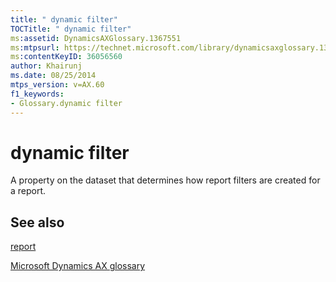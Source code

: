 ```yaml
---
title: " dynamic filter"
TOCTitle: " dynamic filter"
ms:assetid: DynamicsAXGlossary.1367551
ms:mtpsurl: https://technet.microsoft.com/library/dynamicsaxglossary.1367551(v=AX.60)
ms:contentKeyID: 36056560
author: Khairunj
ms.date: 08/25/2014
mtps_version: v=AX.60
f1_keywords:
- Glossary.dynamic filter
---
```


# dynamic filter

A property on the dataset that determines how report filters are created for a report.

## See also

[report](report.md)

[Microsoft Dynamics AX glossary](glossary/microsoft-dynamics-ax-glossary.md)

  


